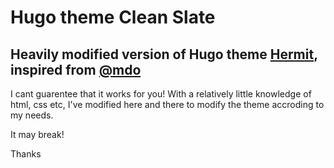 # Hugo theme Clean Slate
## Heavily modified version of Hugo theme [Hermit](https://hugo-theme-hermit.netlify.app/), inspired from [@mdo](https://markdotto.com/)

I cant guarentee that it works for you!
With a relatively little knowledge of html, css etc, I've modified here and there to modify the theme accroding to my needs. 

It may break!

Thanks
